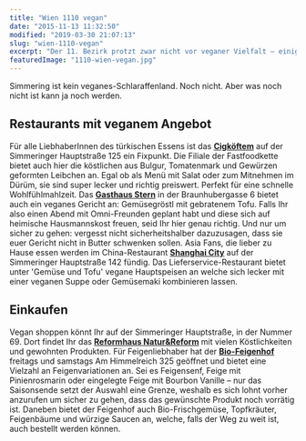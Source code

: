 ```yaml
---
title: "Wien 1110 vegan"
date: "2015-11-13 11:32:50"
modified: "2019-03-30 21:07:13"
slug: "wien-1110-vegan"
excerpt: "Der 11. Bezirk protzt zwar nicht vor veganer Vielfalt – einige gute Essensmöglichkeiten gibt es trotzdem."
featuredImage: "1110-wien-vegan.jpg"
---
```


Simmering ist kein veganes-Schlaraffenland. Noch nicht. Aber was noch nicht ist kann ja noch werden.

## Restaurants mit veganem Angebot

Für alle LiebhaberInnen des türkischen Essens ist das **[Cigköftem](https://www.facebook.com/Cigk%C3%B6ftem-Wien11-788890721190831/?fref=ts)** auf der Simmeringer Hauptstraße 125 ein Fixpunkt. Die Filiale der Fastfoodkette bietet auch hier die köstlichen aus Bulgur, Tomatenmark und Gewürzen geformten Leibchen an. Egal ob als Menü mit Salat oder zum Mitnehmen im Dürüm, sie sind super lecker und richtig preiswert. Perfekt für eine schnelle Wohlfühlmahlzeit. Das [**Gasthaus Stern**](http://www.gasthausstern.at/) in der Braunhubergasse 6 bietet auch ein veganes Gericht an: Gemüsegröstl mit gebratenem Tofu. Falls Ihr also einen Abend mit Omni-Freunden geplant habt und diese sich auf heimische Hausmannskost freuen, seid Ihr hier genau richtig. Und nur um sicher zu gehen: vergesst nicht sicherheitshalber dazuzusagen, dass sie euer Gericht nicht in Butter schwenken sollen. Asia Fans, die lieber zu Hause essen werden im China-Restaurant **[Shanghai City](http://www.shanghai-city-zustellung.at/)** auf der Simmeringer Hauptstraße 142 fündig. Das Lieferservice-Restaurant bietet unter 'Gemüse und Tofu' vegane Hauptspeisen an welche sich lecker mit einer veganen Suppe oder Gemüsemaki kombinieren lassen.

## Einkaufen

Vegan shoppen könnt Ihr auf der Simmeringer Hauptstraße, in der Nummer 69. Dort findet Ihr das [**Reformhaus Natur&Reform**](http://www.natur-reform.com/) mit vielen Köstlichkeiten und gewohnten Produkten. Für Feigenliebhaber hat der **[Bio-Feigenhof](http://www.feigenhof.at/)** freitags und samstags Am Himmelreich 325 geöffnet und bietet eine Vielzahl an Feigenvariationen an. Sei es Feigensenf, Feige mit Pinienrosmarin oder eingelegte Feige mit Bourbon Vanille – nur das Saisonsende setzt der Auswahl eine Grenze, weshalb es sich lohnt vorher anzurufen um sicher zu gehen, dass das gewünschte Produkt noch vorrätig ist. Daneben bietet der Feigenhof auch Bio-Frischgemüse, Topfkräuter, Feigenbäume und würzige Saucen an, welche, falls der Weg zu weit ist, auch bestellt werden können.